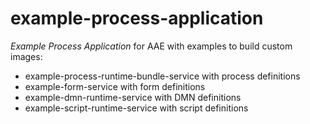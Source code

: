 # example-process-application

_Example Process Application_ for AAE with examples to build custom images:

* example-process-runtime-bundle-service with process definitions
* example-form-service with form definitions
* example-dmn-runtime-service with DMN definitions
* example-script-runtime-service with script definitions
